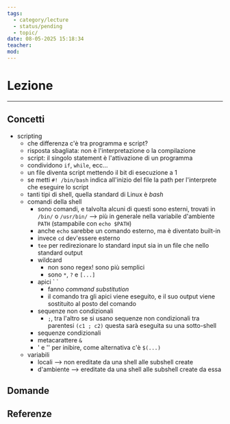 ```yaml
---
tags:
  - category/lecture
  - status/pending
  - topic/
date: 08-05-2025 15:18:34
teacher: 
mod:
---
```

# Lezione
---
## Concetti
- scripting
	- che differenza c'è tra programma e script?
	- risposta sbagliata: non è l'interpretazione o la compilazione
	- script: il singolo statement è l'attivazione di un programma
	- condividono `if`, `while`, ecc...
	- un file diventa script mettendo il bit di esecuzione a 1
	- se metti `#! /bin/bash` indica all'inizio del file la path per l'interprete che eseguire lo script
	- tanti tipi di shell, quella standard di Linux è _bash_
	- comandi della shell
		- sono comandi, e talvolta alcuni di questi sono esterni, trovati in `/bin/` o `/usr/bin/` --> più in generale nella variabile d'ambiente `PATH` (stampabile con `echo $PATH`)
		- anche `echo` sarebbe un comando esterno, ma è diventato built-in
		- invece `cd` dev'essere esterno
		- `tee` per redirezionare lo standard input sia in un file che nello standard output
		- wildcard
			- non sono regex! sono più semplici
			- sono `*`, `?` e `[...]`
		- apici \` \`
			- fanno _command substitution_
			- il comando tra gli apici viene eseguito, e il suo output viene sostituito al posto del comando
		- sequenze non condizionali
			- `;`, tra l'altro se si usano sequenze non condizionali tra parentesi `(c1 ; c2)` questa sarà eseguita su una sotto-shell
		- sequenze condizionali
		- metacarattere `&`
		- ' e '' per inibire, come alternativa c'è `$(...)`
	- variabili
		- locali --> non ereditate da una shell alle subshell create
		- d'ambiente --> ereditate da una shell alle subshell create da essa

## Domande

## Referenze

